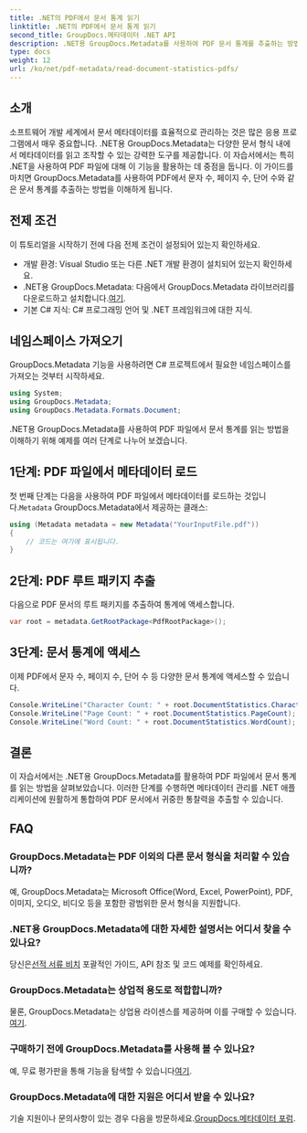 ```yaml
---
title: .NET의 PDF에서 문서 통계 읽기
linktitle: .NET의 PDF에서 문서 통계 읽기
second_title: GroupDocs.메타데이터 .NET API
description: .NET용 GroupDocs.Metadata를 사용하여 PDF 문서 통계를 추출하는 방법을 알아보세요. 문서 관리 기능을 손쉽게 향상하세요.
type: docs
weight: 12
url: /ko/net/pdf-metadata/read-document-statistics-pdfs/
---
```

## 소개
소프트웨어 개발 세계에서 문서 메타데이터를 효율적으로 관리하는 것은 많은 응용 프로그램에서 매우 중요합니다. .NET용 GroupDocs.Metadata는 다양한 문서 형식 내에서 메타데이터를 읽고 조작할 수 있는 강력한 도구를 제공합니다. 이 자습서에서는 특히 .NET을 사용하여 PDF 파일에 대해 이 기능을 활용하는 데 중점을 둡니다. 이 가이드를 마치면 GroupDocs.Metadata를 사용하여 PDF에서 문자 수, 페이지 수, 단어 수와 같은 문서 통계를 추출하는 방법을 이해하게 됩니다.
## 전제 조건
이 튜토리얼을 시작하기 전에 다음 전제 조건이 설정되어 있는지 확인하세요.
- 개발 환경: Visual Studio 또는 다른 .NET 개발 환경이 설치되어 있는지 확인하세요.
-  .NET용 GroupDocs.Metadata: 다음에서 GroupDocs.Metadata 라이브러리를 다운로드하고 설치합니다.[여기](https://releases.groupdocs.com/metadata/net/).
- 기본 C# 지식: C# 프로그래밍 언어 및 .NET 프레임워크에 대한 지식.

## 네임스페이스 가져오기
GroupDocs.Metadata 기능을 사용하려면 C# 프로젝트에서 필요한 네임스페이스를 가져오는 것부터 시작하세요.
```csharp
using System;
using GroupDocs.Metadata;
using GroupDocs.Metadata.Formats.Document;
```

.NET용 GroupDocs.Metadata를 사용하여 PDF 파일에서 문서 통계를 읽는 방법을 이해하기 위해 예제를 여러 단계로 나누어 보겠습니다.
## 1단계: PDF 파일에서 메타데이터 로드
 첫 번째 단계는 다음을 사용하여 PDF 파일에서 메타데이터를 로드하는 것입니다.`Metadata` GroupDocs.Metadata에서 제공하는 클래스:
```csharp
using (Metadata metadata = new Metadata("YourInputFile.pdf"))
{
    // 코드는 여기에 표시됩니다.
}
```
## 2단계: PDF 루트 패키지 추출
다음으로 PDF 문서의 루트 패키지를 추출하여 통계에 액세스합니다.
```csharp
var root = metadata.GetRootPackage<PdfRootPackage>();
```
## 3단계: 문서 통계에 액세스
이제 PDF에서 문자 수, 페이지 수, 단어 수 등 다양한 문서 통계에 액세스할 수 있습니다.
```csharp
Console.WriteLine("Character Count: " + root.DocumentStatistics.CharacterCount);
Console.WriteLine("Page Count: " + root.DocumentStatistics.PageCount);
Console.WriteLine("Word Count: " + root.DocumentStatistics.WordCount);
```

## 결론
이 자습서에서는 .NET용 GroupDocs.Metadata를 활용하여 PDF 파일에서 문서 통계를 읽는 방법을 살펴보았습니다. 이러한 단계를 수행하면 메타데이터 관리를 .NET 애플리케이션에 원활하게 통합하여 PDF 문서에서 귀중한 통찰력을 추출할 수 있습니다.

## FAQ
### GroupDocs.Metadata는 PDF 이외의 다른 문서 형식을 처리할 수 있습니까?
예, GroupDocs.Metadata는 Microsoft Office(Word, Excel, PowerPoint), PDF, 이미지, 오디오, 비디오 등을 포함한 광범위한 문서 형식을 지원합니다.
### .NET용 GroupDocs.Metadata에 대한 자세한 설명서는 어디서 찾을 수 있나요?
 당신은[선적 서류 비치](https://reference.groupdocs.com/metadata/net/) 포괄적인 가이드, API 참조 및 코드 예제를 확인하세요.
### GroupDocs.Metadata는 상업적 용도로 적합합니까?
 물론, GroupDocs.Metadata는 상업용 라이센스를 제공하며 이를 구매할 수 있습니다.[여기](https://purchase.groupdocs.com/buy).
### 구매하기 전에 GroupDocs.Metadata를 사용해 볼 수 있나요?
 예, 무료 평가판을 통해 기능을 탐색할 수 있습니다[여기](https://releases.groupdocs.com/).
### GroupDocs.Metadata에 대한 지원은 어디서 받을 수 있나요?
 기술 지원이나 문의사항이 있는 경우 다음을 방문하세요.[GroupDocs.메타데이터 포럼](https://forum.groupdocs.com/c/metadata/14).